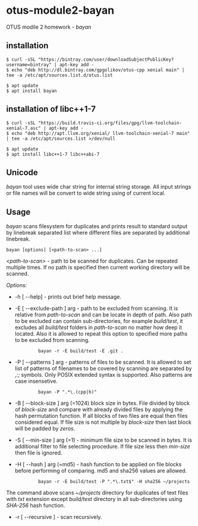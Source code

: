 # otus-module2-bayan

OTUS modile 2 homework - _bayan_

## installation
```
$ curl -sSL "https://bintray.com/user/downloadSubjectPublicKey?username=bintray" | apt-key add -
$ echo "deb http://dl.bintray.com/gpgolikov/otus-cpp xenial main" | tee -a /etc/apt/sources.list.d/otus.list

$ apt update
$ apt install bayan
```

## installation of libc++1-7
```
$ curl -sSL "https://build.travis-ci.org/files/gpg/llvm-toolchain-xenial-7.asc" | apt-key add -
$ echo "deb http://apt.llvm.org/xenial/ llvm-toolchain-xenial-7 main" | tee -a /etc/apt/sources.list >/dev/null

$ apt update
$ apt install libc++1-7 libc++abi-7

```

## Unicode
_bayan_ tool uses wide char string for internal string storage. All input strings or file names will be convert to wide string using of current local.

## Usage
_bayan_ scans filesystem for duplicates and prints result to standard output by linebreak separated list where different files are separated by additional linebreak.

```
bayan [options] [<path-to-scan> ...]
```
_\<path-to-scan\>_ - path to be scanned for duplicates. Can be repeated multiple times. If no path is specified then current working directory will be scanned.

_Options:_

* -h [ --help] - prints out brief help message.

* -E [ --exclude-path ] arg - path to be excluded from scanning. It is relative from _path-to-scan_ and can be locate in depth of path. Also path to be excluded can contain sub-directories, for example _build/test_, it excludes all _build/test_ folders in _path-to-scan_ no matter how deep it located. Also it is allowed to repeat this option to specified more paths to be excluded from scanning.

```
            bayan -r -E build/test -E .git .
```

* -P [ --patterns ] arg - patterns of files to be scanned. It is allowed to set list of patterns of filenames to be covered by scanning are separated by _,:;_ symbols. Only POSIX extended syntax is supported. Also patterns are case insensetive.

```
            bayan -P ".*\.(cpp|h)"
```

* -B [ --block-size ] arg (=1024) block size in bytes. File divided by block of _block-size_ and compare with already divided files by applying the hash permutation function. If all blocks of two files are equal then files considered equal. If file size is not multiple by _block-size_ then last block will be padded by _zeros_.

* -S [ --min-size ] arg (=1) - minimum file size to be scanned in bytes. It is additional filter to file selecting procedure. If file size less then _min-size_ then file is ignored.

* -H [ --hash ] arg (=md5) - hash function to be applied on file blocks before performing of comparing. md5 and sha256 values are allowed.

```
            bayan -r -E build/test -P ".*\.txt$" -H sha256 ~/projects
```
The command above scans _~/projects_ directory for duplicates of text files with _txt_ extension except _build/test_ directory in all sub-directories using _SHA-256_ hash function.

* -r [ --recursive ] - scan recursively.